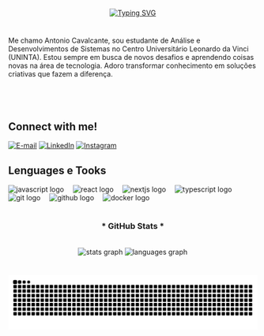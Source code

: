 <br clear="both">

<div align="center">
  <a href="https://git.io/typing-svg">
    <img src="https://readme-typing-svg.demolab.com?font=Fira+Code&weight=600&size=22&pause=900&color=0c0ed2&center=true&vCenter=true&random=false&width=524&lines=Welcome+to+my+profile!" alt="Typing SVG">
  </a>
</div>


#

<p align="left"> Me chamo Antonio Cavalcante, sou estudante de Análise e Desenvolvimentos de Sistemas no Centro Universitário Leonardo da Vinci (UNINTA). Estou sempre em busca de novos desafios e aprendendo coisas novas na área de tecnologia. Adoro transformar conhecimento em soluções criativas que fazem a diferença.</p>
  
#

<br clear="both">

<h2 align="left">Connect with me!</h2>

[![E-mail](https://img.shields.io/badge/-Email-000?style=for-the-badge&logo=microsoft-outlook&logoColor=0c0ed2&color:FFF)](mailto:contatodevantoniocavalcant@gmail.com)
[![LinkedIn](https://img.shields.io/badge/-LinkedIn-000?style=for-the-badge&logo=linkedin&logoColor=0c0ed2&color:FFF)](https://www.linkedin.com/in/antonio-cavalcante-b3bb15250)
[![Instagram](https://img.shields.io/badge/-Instagram-000?style=for-the-badge&logo=instagram&logoColor=0c0ed2&color:FFF)](hhttps://www.instagram.com/antonyo.neto.504/)

<h2 align="left">Lenguages e Tooks</h2>

<div align="left">
  <img src="https://img.shields.io/badge/JavaScript-F7DF1E?logo=javascript&logoColor=black&style=for-the-badge" height="35" alt="javascript logo"  />
  <img width="10" />
  <img src="https://img.shields.io/badge/React-61DAFB?logo=react&logoColor=black&style=for-the-badge" height="35" alt="react logo"  />
  <img width="10" />
  <img src="https://img.shields.io/badge/Next.js-000000?logo=nextdotjs&logoColor=white&style=for-the-badge" height="35" alt="nextjs logo"  />
  <img width="10" />
  <img src="https://img.shields.io/badge/TypeScript-3178C6?logo=typescript&logoColor=white&style=for-the-badge" height="35" alt="typescript logo"  />
  <img width="10" />
  <img src="https://img.shields.io/badge/Git-F05032?logo=git&logoColor=white&style=for-the-badge" height="35" alt="git logo"  />
  <img width="10" />
  <img src="https://img.shields.io/badge/GitHub-181717?logo=github&logoColor=white&style=for-the-badge" height="35" alt="github logo"  />
  <img width="10" />
  <img src="https://img.shields.io/badge/Docker-2496ED?logo=docker&logoColor=white&style=for-the-badge" height="35" alt="docker logo"  />
</div>

#
<div style="text-align: center;" align="center">
  <h3>* GitHub Stats *</h3>
  <br>
  <img src="https://github-readme-stats.vercel.app/api?username=AntonioCavalcante00&hide_title=true&hide_rank=false&show_icons=true&include_all_commits=true&count_private=true&disable_animations=false&theme=highcontrast&locale=en&hide_border=false&order=1" height="160" alt="stats graph"  />
  <img src="https://github-readme-stats.vercel.app/api/top-langs?username=AntonioCavalcante00&locale=en&hide_title=true&layout=compact&card_width=320&langs_count=5&theme=highcontrast&hide_border=false&order=2" height="160" alt="languages graph"  />
</div>

#
<picture align="center">
<img align="center" src="https://raw.githubusercontent.com/AntonioCavalcante00/AntonioCavalcante00/output/snake.svg" alt="Snake animation" />
</picture>

